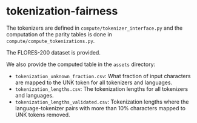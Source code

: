 # tokenization-fairness

The tokenizers are defined in `compute/tokenizer_interface.py` and the computation of the parity tables is done in `compute/compute_tokenizations.py`.

The FLORES-200 dataset is provided.

We also provide the computed table in the `assets` directory:

- `tokenization_unknown_fraction.csv`: What fraction of input characters are mapped to the UNK token for all tokenizers and languages.
- `tokenization_lengths.csv`: The tokenization lengths for all tokenizers and languages.
- `tokenization_lengths_validated.csv`: Tokenization lengths where the language-tokenizer pairs with more than 10% characters mapped to UNK tokens removed.